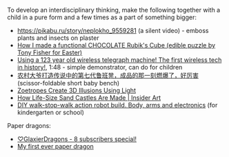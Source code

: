 To develop an interdisciplinary thinking, make the following together with a child in a pure form and a few times as a part of something bigger:

- <https://pikabu.ru/story/neplokho_9559281> (a silent video) - emboss plants and insects on plaster
- [How I made a functional CHOCOLATE Rubik's Cube (edible puzzle by Tony Fisher for Easter)](https://www.youtube.com/watch?v=MtSvUOTnPtg)
- [Using a 123 year old wireless telegraph machine! The first wireless tech in history!](https://www.youtube.com/watch?v=ze1Gf5IYhyI), 1:48 - simple demonstrator, can do for children
- [农村大爷打造传说中的第七代鲁班凳，成品的那一刻燃爆了，好厉害](https://www.youtube.com/watch?v=rBQF_6TQks0) (scissor-foldable short baby bench)
- [Zoetropes Create 3D Illusions Using Light](https://www.youtube.com/watch?v=40__creuq7c)
- [How Life-Size Sand Castles Are Made | Insider Art](https://www.youtube.com/watch?v=XjyJSsUT9D8)
- [DIY walk-stop-walk action robot build. Body, arms and electronics](https://www.youtube.com/watch?v=ZTBar7MLaj4) (for kindergarten or school)

Paper dragons:
- [♡GlaxierDragons - 8 subscribers special!](https://www.youtube.com/watch?v=YSc_Dso4WxQ)
- [My first ever paper dragon](https://www.youtube.com/watch?v=jC4U9Qw9HZo)